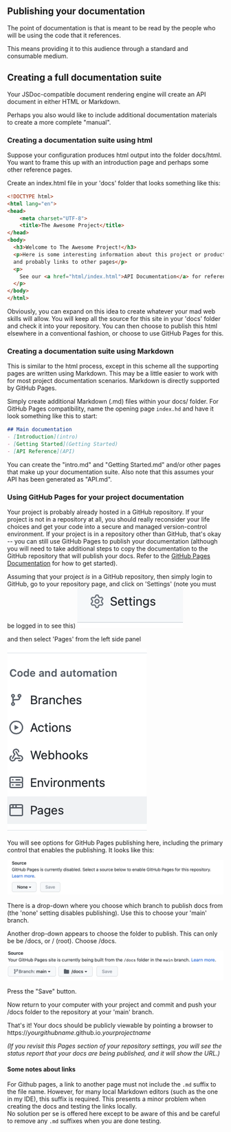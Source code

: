 
## Publishing your documentation

The point of documentation is that is meant to be read by the people
who will be using the code that it references.

This means providing it to this audience through a standard and consumable medium.


## Creating a full documentation suite
Your JSDoc-compatible document rendering engine will create an API document in either HTML or Markdown.

Perhaps you also would like to include additional documentation materials to create a more complete "manual".

### Creating a documentation suite using html
Suppose your configuration produces html output into the folder docs/html.  You want to frame this up with an introduction page
and perhaps some other reference pages.

Create an index.html file in your 'docs' folder that looks something like this:
```html
<!DOCTYPE html>
<html lang="en">
<head>
    <meta charset="UTF-8">
    <title>The Awesome Project</title>
</head>
<body>
  <h3>Welcome to The Awesome Project!</h3>
  <p>Here is some interesting information about this project or product
  and probably links to other pages</p>
  <p>
    See our <a href="html/index.html">API Documentation</a> for reference!
  </p>
</body>
</html>
```
Obviously, you can expand on this idea to create whatever your mad web skills will allow.
You will keep all the source for this site in  your 'docs' folder and check it into your repository.
You can then choose to publish this html elsewhere in a conventional fashion, or choose to use GitHub Pages for this.

### Creating a documentation suite using Markdown
This is similar to the html process, except in this scheme all the supporting pages are written using Markdown.
This may be a little easier to work with for most project documentation scenarios.  Markdown is directly supported by GitHub Pages.

Simply create additional Markdown (.md) files within your docs/ folder.  For GitHub Pages compatibility, name the opening page `index.hd`
and have it look something like this to start:

```markdown
## Main documentation
- [Introduction](intro)
- [Getting Started](Getting Started)
- [API Reference](API)
```

You can create the "intro.md" and "Getting Started.md" and/or other pages that make up your documentation suite.
Also note that this assumes your API has been generated as "API.md".

### Using GitHub Pages for your project documentation
Your project is probably already hosted in a GitHub repository.  If your project is not in a repository at all, you should really reconsider
your life choices and get your code into a secure and managed version-control environment.  If your project is in a repository other than GitHub,
that's okay -- you can still use GitHub Pages to publish your documentation (although you will need to take additional steps to copy the documentation
to the GitHub repository that will publish your docs. Refer to the [GitHub Pages Documentation](https://pages.github.com) for how to get started).

Assuming that your project _is_ in a GitHub repository, then simply 
login to GitHub, go to your repository page, and click on 'Settings' (note you must be logged in to see this)
![github repository settings](images/gh-settings.png)

and then select 'Pages' from the left side panel

![github pages option](images/pages-menu.png)

You will see options for GitHub Pages publishing here, including the primary control that enables the publishing. It looks like this:

![pages chooser](images/pages-disabled.png)

There is a drop-down where you choose which branch to publish docs from (the 'none' setting disables publishing).  Use this to choose
your 'main' branch.

Another drop-down appears to choose the folder to publish.  This can only be be /docs, or / (root).  Choose /docs.  

![docs publish setting](images/pages-enabled.png)

Press the "Save" button.

Now return to your computer with your project and commit and push your /docs folder to the repository at your 'main' branch.

That's it!  Your docs should be publicly viewable by pointing a browser to https://_yourgithubname_.github.io._yourprojectname_

_(If you revisit this Pages section of your repository settings, you will see the status report that your docs are being published,
and it will show the URL.)_

#### Some notes about links
For Github pages, a link to another page must not include the `.md` suffix to the
file name.  However, for many local Markdown editors 
(such as the one in my IDE), this suffix is
required.  This presents a minor problem when creating the docs and
testing the links locally.  
No solution per se is offered here except to be aware of this and
be careful to remove any `.md` suffixes  when you are done testing.


